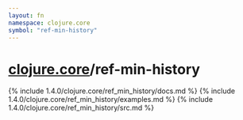```yaml
---
layout: fn
namespace: clojure.core
symbol: "ref-min-history"
---
```


# [clojure.core](../)/ref-min-history

{% include 1.4.0/clojure.core/ref_min_history/docs.md %}
{% include 1.4.0/clojure.core/ref_min_history/examples.md %}
{% include 1.4.0/clojure.core/ref_min_history/src.md %}

